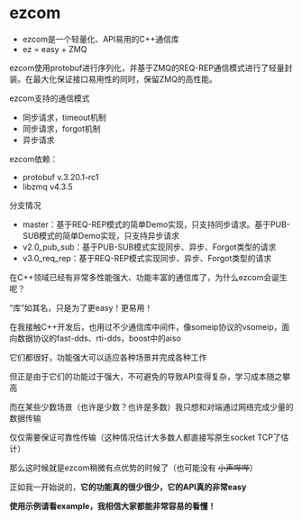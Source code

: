 # ezcom

- ezcom是一个轻量化、API易用的C++通信库
- ez = easy + ZMQ

ezcom使用protobuf进行序列化，并基于ZMQ的REQ-REP通信模式进行了轻量封装。在最大化保证接口易用性的同时，保留ZMQ的高性能。

ezcom支持的通信模式
  - 同步请求，timeout机制
  - 同步请求，forgot机制
  - 异步请求

ezcom依赖：
  - protobuf v.3.20.1-rc1
  - libzmq v4.3.5
  
分支情况
  - master：基于REQ-REP模式的简单Demo实现，只支持同步请求。基于PUB-SUB模式的简单Demo实现，只支持异步请求
  - v2.0_pub_sub：基于PUB-SUB模式实现同步、异步、Forgot类型的请求
  - v3.0_req_rep：基于REQ-REP模式实现同步、异步、Forgot类型的请求

在C++领域已经有非常多性能强大、功能丰富的通信库了，为什么ezcom会诞生呢？

“库”如其名，只是为了更easy！更易用！

在我接触C++开发后，也用过不少通信库中间件，像someip协议的vsomeip，面向数据协议的fast-dds、rti-dds，boost中的aiso

它们都很好，功能强大可以适应各种场景并完成各种工作

但正是由于它们的功能过于强大，不可避免的导致API变得复杂，学习成本随之攀高


而在某些少数场景（也许是少数？也许是多数）我只想和对端通过网络完成少量的数据传输

仅仅需要保证可靠性传输（这种情况估计大多数人都直接写原生socket TCP了估计）

那么这时候就是ezcom稍微有点优势的时候了（也可能没有 ~~小声哔哔~~）

正如我一开始说的，**它的功能真的很少很少，它的API真的非常easy**

**使用示例请看example，我相信大家都能非常容易的看懂！**

